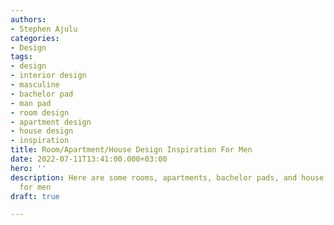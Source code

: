 ```yaml
---
authors:
- Stephen Ajulu
categories:
- Design
tags:
- design
- interior design
- masculine
- bachelor pad
- man pad
- room design
- apartment design
- house design
- inspiration
title: Room/Apartment/House Design Inspiration For Men
date: 2022-07-11T13:41:00.000+03:00
hero: ''
description: Here are some rooms, apartments, bachelor pads, and house design inspirations
  for men
draft: true

---
```

